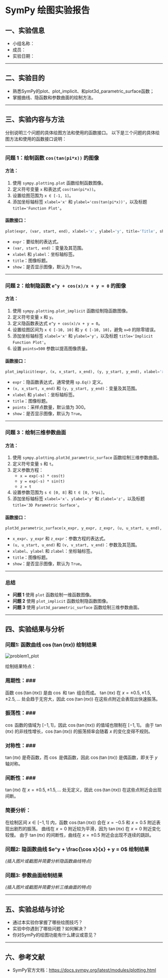 # SymPy 绘图实验报告

## 一、实验信息

- 小组名称：
- 成员：
- 实验日期：

---

## 二、实验目的

- 熟悉SymPy的plot、plot_implicit、和plot3d_parametric_surface函数；
- 掌握曲线、隐函数和参数曲面的绘制方法。

---

## 三、实验内容与方法

分别说明三个问题的具体绘图方法和使用的函数接口。
以下是三个问题的具体绘图方法和使用的函数接口说明：

---

### **问题 1：绘制函数 `cos(tan(pi*x))` 的图像**
#### 方法：
1. 使用 `sympy.plotting.plot` 函数绘制函数图像。
2. 定义符号变量 `x` 和表达式 `cos(tan(pi*x))`。
3. 设置绘图范围为 `x ∈ [-1, 1]`。
4. 添加坐标轴标签 `xlabel='x'` 和 `ylabel='cos(tan(pi*x))'`，以及标题 `title='Function Plot'`。

#### 函数接口：
```python
plot(expr, (var, start, end), xlabel='x', ylabel='y', title='Title', show=True)
```
- `expr`：要绘制的表达式。
- `(var, start, end)`：变量及其范围。
- `xlabel` 和 `ylabel`：坐标轴标签。
- `title`：图像标题。
- `show`：是否显示图像，默认为 `True`。

---

### **问题 2：绘制隐函数 `e^y + cos(x)/x + y = 0` 的图像**
#### 方法：
1. 使用 `sympy.plotting.plot_implicit` 函数绘制隐函数图像。
2. 定义符号变量 `x` 和 `y`。
3. 定义隐函数表达式 `e^y + cos(x)/x + y = 0`。
4. 设置绘图区间为 `x ∈ [-10, 10]` 和 `y ∈ [-10, 10]`，避免 `x=0` 的除零错误。
5. 添加坐标轴标签 `xlabel='x'` 和 `ylabel='y'`，以及标题 `title='Implicit Function Plot'`。
6. 设置 `points=500` 参数以提高图像质量。

#### 函数接口：
```python
plot_implicit(expr, (x, x_start, x_end), (y, y_start, y_end), xlabel='x', ylabel='y', title='Title', points=500, show=True)
```
- `expr`：隐函数表达式，通常使用 `sp.Eq()` 定义。
- `(x, x_start, x_end)` 和 `(y, y_start, y_end)`：变量及其范围。
- `xlabel` 和 `ylabel`：坐标轴标签。
- `title`：图像标题。
- `points`：采样点数量，默认值为 300。
- `show`：是否显示图像，默认为 `True`。

---

### **问题 3：绘制三维参数曲面**
#### 方法：
1. 使用 `sympy.plotting.plot3d_parametric_surface` 函数绘制三维参数曲面。
2. 定义符号变量 `s` 和 `t`。
3. 定义参数方程：
   - `x = exp(-s) * cos(t)`
   - `y = exp(-s) * sin(t)`
   - `z = t`
4. 设置参数范围为 `s ∈ [0, 8]` 和 `t ∈ [0, 5*pi]`。
5. 添加坐标轴标签 `xlabel='x'`、`ylabel='y'` 和 `zlabel='z'`，以及标题 `title='3D Parametric Surface'`。

#### 函数接口：
```python
plot3d_parametric_surface(x_expr, y_expr, z_expr, (u, u_start, u_end), (v, v_start, v_end), xlabel='x', ylabel='y', zlabel='z', title='Title', show=True)
```
- `x_expr`、`y_expr` 和 `z_expr`：参数方程的表达式。
- `(u, u_start, u_end)` 和 `(v, v_start, v_end)`：参数及其范围。
- `xlabel`、`ylabel` 和 `zlabel`：坐标轴标签。
- `title`：图像标题。
- `show`：是否显示图像，默认为 `True`。

---

### 总结
- **问题 1** 使用 `plot` 函数绘制一维函数图像。
- **问题 2** 使用 `plot_implicit` 函数绘制隐函数图像。
- **问题 3** 使用 `plot3d_parametric_surface` 函数绘制三维参数曲面。


---

## 四、实验结果与分析

### 问题1: 函数曲线 $\cos(\tan(\pi x))$ 绘制结果

![problem1_plot](https://github.com/user-attachments/assets/1efd607c-e964-4890-bce3-6c8f7d055452)

绘制结果特点：
### 周期性：###

函数 $\cos(\tan(\pi x))$ 是由 $\cos$ 和 $\tan$ 组合而成。
$\tan(\pi x)$ 在 $x = \pm 0.5, \pm 1.5, \pm 2.5, \dots$ 处会趋于无穷大，因此 $\cos(\tan(\pi x))$ 在这些点附近会表现出快速振荡。
### 振荡性：###

$\cos$ 函数的值域为 $[-1, 1]$，因此 $\cos(\tan(\pi x))$ 的值域也限制在 $[-1, 1]$。
由于 $\tan(\pi x)$ 的非线性增长，$\cos(\tan(\pi x))$ 的振荡频率会随着 $x$ 的变化变得不规则。
### 对称性：###

$\tan(\pi x)$ 是奇函数，而 $\cos$ 是偶函数，因此 $\cos(\tan(\pi x))$ 是偶函数，即关于 $y$ 轴对称。
### 间断性：###

$\tan(\pi x)$ 在 $x = \pm 0.5, \pm 1.5, \dots$ 处无定义，因此 $\cos(\tan(\pi x))$ 在这些点附近会出现间断。
### 简要分析：
在绘制区间 $x \in [-1, 1]$ 内，函数 $\cos(\tan(\pi x))$ 会在 $x = -0.5$ 和 $x = 0.5$ 附近表现出剧烈的振荡。
曲线在 $x = 0$ 附近较为平滑，因为 $\tan(\pi x)$ 在 $x = 0$ 附近变化较慢。
由于 $\tan(\pi x)$ 的间断性，曲线在 $x = \pm 0.5$ 附近会出现不连续的跳跃。

### 问题2: 隐函数曲线 $e^y + \frac{\cos x}{x} + y = 0$ 绘制结果

*(插入图片或截图并简要分析隐函数曲线特点)*

### 问题3: 参数曲面绘制结果

*(插入图片或截图并简要分析三维曲面的特点)*

---

## 五、实验总结与讨论

- 通过本实验你掌握了哪些绘图技巧？
- 实验中你遇到了哪些问题？如何解决？
- 你对SymPy的绘图功能有什么建议或意见？

---

## 六、参考文献

- SymPy官方文档：https://docs.sympy.org/latest/modules/plotting.html
